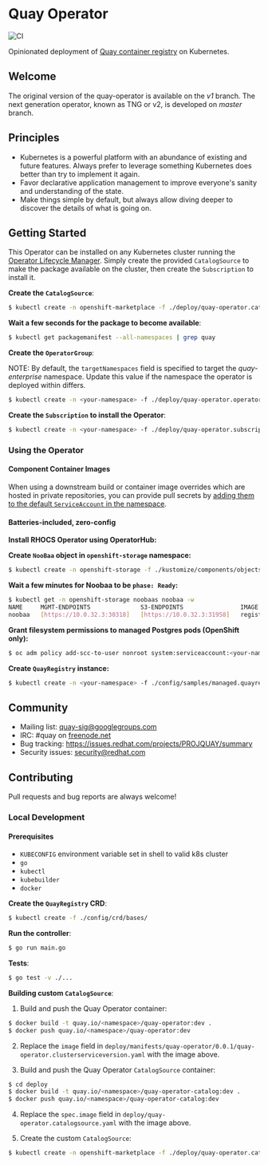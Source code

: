 # Quay Operator

![CI](https://github.com/quay/quay-operator/workflows/CI/badge.svg?branch=master)

Opinionated deployment of [Quay container registry](https://github.com/quay/quay) on Kubernetes.

## Welcome

The original version of the quay-operator is available on the _v1_ branch. The next generation operator, known as TNG or v2, is developed on _master_ branch.

## Principles

- Kubernetes is a powerful platform with an abundance of existing and future features. Always prefer to leverage something Kubernetes does better than try to implement it again.
- Favor declarative application management to improve everyone's sanity and understanding of the state.
- Make things simple by default, but always allow diving deeper to discover the details of what is going on.

## Getting Started

This Operator can be installed on any Kubernetes cluster running the [Operator Lifecycle Manager](https://github.com/operator-framework/operator-lifecycle-manager). Simply create the provided `CatalogSource` to make the package available on the cluster, then create the `Subscription` to install it.

**Create the `CatalogSource`**:
```sh
$ kubectl create -n openshift-marketplace -f ./deploy/quay-operator.catalogsource.yaml
```

**Wait a few seconds for the package to become available**:
```sh
$ kubectl get packagemanifest --all-namespaces | grep quay
```

**Create the `OperatorGroup`**:

NOTE: By default, the `targetNamespaces` field is specified to target the _quay-enterprise_ namespace. Update this value if the namespace the operator is deployed within differs. 

```sh
$ kubectl create -n <your-namespace> -f ./deploy/quay-operator.operatorgroup.yaml
```

**Create the `Subscription` to install the Operator**:
```sh
$ kubectl create -n <your-namespace> -f ./deploy/quay-operator.subscription.yaml
```

### Using the Operator

#### Component Container Images

When using a downstream build or container image overrides which are hosted in private repositories, you can provide pull secrets by [adding them to the default `ServiceAccount` in the namespace](https://kubernetes.io/docs/tasks/configure-pod-container/configure-service-account/#add-imagepullsecrets-to-a-service-account).

#### Batteries-included, zero-config

**Install RHOCS Operator using OperatorHub:**

**Create `NooBaa` object in `openshift-storage` namespace:**
```sh
$ kubectl create -n openshift-storage -f ./kustomize/components/objectstorage/quay-datastore.noobaa.yaml
```

**Wait a few minutes for Noobaa to be `phase: Ready`:**
```sh
$ kubectl get -n openshift-storage noobaas noobaa -w
NAME     MGMT-ENDPOINTS              S3-ENDPOINTS                IMAGE                                                                                                            PHASE   AGE
noobaa   [https://10.0.32.3:30318]   [https://10.0.32.3:31958]   registry.redhat.io/ocs4/mcg-core-rhel8@sha256:56624aa7dd4ca178c1887343c7445a9425a841600b1309f6deace37ce6b8678d   Ready   3d18h
```

**Grant filesystem permissions to managed Postgres pods (OpenShift only):**
```sh
$ oc adm policy add-scc-to-user nonroot system:serviceaccount:<your-namespace>:default
```

**Create `QuayRegistry` instance:**
```sh
$ kubectl create -n <your-namespace> -f ./config/samples/managed.quayregistry.yaml
```

## Community

- Mailing list: [quay-sig@googlegroups.com](https://groups.google.com/forum/#!forum/quay-sig)
- IRC: #quay on [freenode.net](https://webchat.freenode.net/)
- Bug tracking: https://issues.redhat.com/projects/PROJQUAY/summary
- Security issues: [security@redhat.com](security@redhat.com)

## Contributing

Pull requests and bug reports are always welcome!

### Local Development

#### Prerequisites

- `KUBECONFIG` environment variable set in shell to valid k8s cluster
- `go`
- `kubectl`
- `kubebuilder`
- `docker`

**Create the `QuayRegistry` CRD**:
```sh
$ kubectl create -f ./config/crd/bases/
```

**Run the controller**:
```sh
$ go run main.go
```

**Tests**:
```sh
$ go test -v ./...
```

**Building custom `CatalogSource`**:

1. Build and push the Quay Operator container:

```sh
$ docker build -t quay.io/<namespace>/quay-operator:dev .
$ docker push quay.io/<namespace>/quay-operator:dev
```

2. Replace the `image` field in `deploy/manifests/quay-operator/0.0.1/quay-operator.clusterserviceversion.yaml` with the image above.

3. Build and push the Quay Operator `CatalogSource` container:

```sh
$ cd deploy
$ docker build -t quay.io/<namespace>/quay-operator-catalog:dev .
$ docker push quay.io/<namespace>/quay-operator-catalog:dev
```

4. Replace the `spec.image` field in `deploy/quay-operator.catalogsource.yaml` with the image above.

5. Create the custom `CatalogSource`:

```sh
$ kubectl create -n openshift-marketplace -f ./deploy/quay-operator.catalogsource.yaml
```
